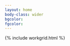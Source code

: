 ```yaml
---
layout: home
body-class: wider
bgcolor: 
fgcolor: 
---
```


<div class="l-m-t">
{% include workgrid.html %}
</div>